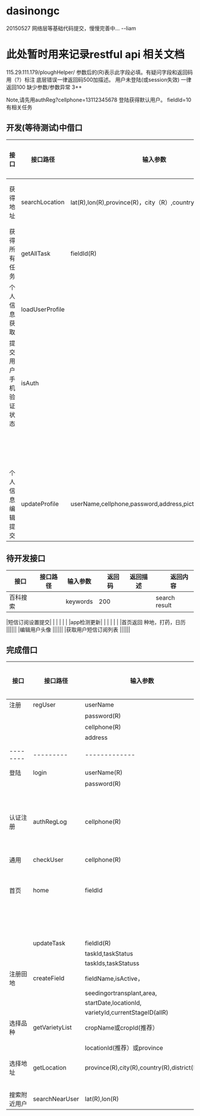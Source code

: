 # dasinongc

20150527 网络层等基础代码提交，慢慢完善中...    --liam

# 此处暂时用来记录restful api 相关文档
115.29.111.179/ploughHelper/
参数后的(R)表示此字段必填。有疑问字段和返回码用（?）标注
底层错误一律返回码500加描述。
用户未登陆(或session失效) 一律返回100
缺少参数/参数异常 3++

Note,请先用authReg?cellphone=13112345678
登陆获得默认用户。
fieldId=10有相关任务

## 开发(等待测试)中借口
| 接口   | 接口路径  | 输入参数 |　返回码 | 返回描述    |　　返回内容  |
|--------|-----------|----------|---------|-------------|------------------|
|获得地址| searchLocation | lat(R),lon(R),province(R)，city（R）,country(R)    |200  | 找到最近田  | location内容 |
|获得所有任务| getAllTask | fieldId(R) | 200 | 获取任务成功 | 任务列表 |
|个人信息获取| loadUserProfile |     | 200  | 获取成功  | user内容 |
|提交用户手机验证状态 |isAuth|  | 200  | ||
|    |  |  | 120  |尚未验证 ||
|个人信息编辑提交| updateProfile |userName,cellphone,password,address,pictureId,telephone  |  200   | 更新成功 |   | 



## 待开发接口
| 接口   | 接口路径  | 输入参数 |　返回码 | 返回描述    |　　返回内容  |
|--------|-----------|----------|---------|-------------|------------------|
|百科搜索|  |    keywords |200  |   | search result |

|短信订阅设置提交|  |     |  |   |  |
|app检测更新|  |     |  |   |  |
|首页返回 种地，打药，日历 ||||||
|编辑用户头像 ||||||
|获取用户短信订阅列表 ||||||


## 完成借口
| 接口   | 接口路径  | 输入参数 |　返回码 | 返回描述    |　　返回内容  |
|--------|-----------|----------|---------|-------------|------------------|
| 注册   | regUser | userName     | 200  |  成功         |    User(包括fieldList)       |
|        |         | password(R)  | 500  | 密码不能为空   |            |
|        |         | cellphone(R) | 500  |电话号码不能为空　|         | 
|        |         | address      |   |   |          |
|--------|---------|-------------|-------|-----------|------------------|
| 登陆   |  login  |  userName(R)   |  200  |  成功     |　　User(包括fieldList)　　　　|
|        |         |  password(R)  |   200  | 已经登陆　|    User(包括fieldList)        |
|        |         |               |   110  | 用户不存在|                  |
|        |         |               |   120  | 密码错误  |                  |
| 认证注册 |  authRegLog | cellphone(R)  | 200 | 注册成功，初始密码手机后６位　|    User(包括fieldList)      |
|          |          |               | 200 | 用户已存在，登陆　　　　　　　|    User(包括fieldList)      |
|          |          |               | 200 | 用户已登陆　　　　　　　|    User(包括fieldList)      |
|  通用    |  checkUser    |  cellphone(R) |  200   | 用户存在　　|          |
| 　　　   |  　　　　　   |  　　　　　　|  110   | 用户不存在　　|          |
|  首页    |  home    |   fieldId     | 200 | 获取消息成功            |Field(包括相关petDisSpec,natDisSpec,Task等)，Weather|
|          |          |               | 110 | 用户没有田地            |                             |
|          |          |               | 100 | 用户未登陆         |                             |
|          |          |               | 120 | 用户id不存在         |                             |
|          |  updateTask |  fieldId(R) | 200 |  任务状态更新成功 |                        |      
|          |        |  taskId,taskStatus|| taskIds,taskStatus | 200 | 任务状态列表跟新成功  |                        |    
|          |   |  taskIds,taskStatuss     | 300 |  |                        |
| 注册田地 |  createField   |  fieldName,isActive，        |  200       |   创建成功          |     field 相关信息      |
|          |                |  seedingortransplant,area,   |            |                     |                         |
|          |                |  startDate,locationId,  |             |               |                      |
|          |                |  varietyId,currentStageID(allR)  |          |               |                      |
| 选择品种 |  getVarietyList | cropName或cropId(推荐）  |  200   |  获取品种列表成功  | 小品种名列表，对应编号和品种id|      
|          |                 | locationId(推荐）或province   |   300    | 缺少参数 |     Map（Map（subId,varietyId））    |
| 选择地址 |  getLocation   | province(R),city(R),country(R),district(R) |  200 | 获取成功 |   Map(community,locationId) |
|         |                 |                                  | 300 | 缺少参数 ||
|搜索附近用户 | searchNearUser | lat(R),lon(R) |200 | 找到附近农户 | 农户数 |

